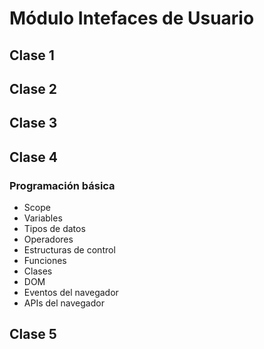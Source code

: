 # Módulo Intefaces de Usuario

## Clase 1

## Clase 2

## Clase 3

## Clase 4
### Programación básica
- Scope
- Variables
- Tipos de datos
- Operadores
- Estructuras de control
- Funciones
- Clases
- DOM
- Eventos del navegador
- APIs del navegador
  
## Clase 5

